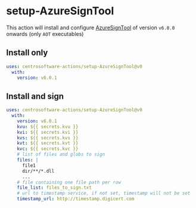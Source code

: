 ﻿# setup-AzureSignTool

This action will install and configure
[AzureSignTool](https://github.com/vcsjones/AzureSignTool) of version `v6.0.0`
onwards (only `AOT` executables)

## Install only

```yml
uses: centrosoftware-actions/setup-AzureSignTool@v0
  with:
    version: v6.0.1
```

## Install and sign

```yml
uses: centrosoftware-actions/setup-AzureSignTool@v0
  with:
    version: v6.0.1
    kvu: ${{ secrets.kvu }}
    kvi: ${{ secrets.kvi }}
    kvs: ${{ secrets.kvs }}
    kvt: ${{ secrets.kvt }}
    kvc: ${{ secrets.kvc }}
    # list of files and globs to sign
    files: |
      file1
      dir/**/*.dll
      ...
    # file containing one file path per row
    file_list: files_to_sign.txt
    # url to timestamp service, if not set, timestamp will not be set
    timestamp_url: http://timestamp.digicert.com
```
